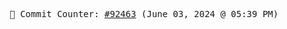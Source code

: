<p align="center">
    <samp>
        📮 Commit Counter: <a href="https://github.com/Javascript-void0/Javascript-void0/commits/main">#92463</a> (June 03, 2024 @ 05:39 PM)
    </samp>
</p>